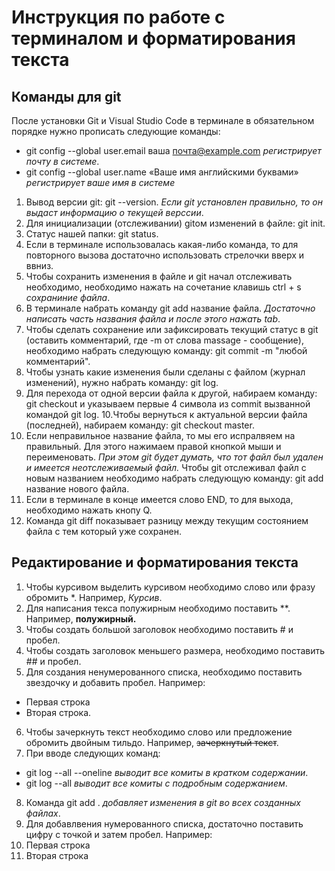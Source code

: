 # Инструкция по работе с терминалом и форматирования текста
## Команды для git
После установки Git и Visual Studio Code в терминале в обязательном порядке нужно прописать следующие команды:
* git config --global user.email ваша почта@example.com *регистрирует почту в системе*.
* git config --global user.name «Ваше имя английскими буквами» *регистрирует ваше имя в системе*
1. Вывод версии git: git --version. *Если git установлен правильно, то он выдаст информацию о текущей верссии*.
2. Для инициализации (отслеживании) gitом изменений в файле: git init.
3. Статус нашей папки: git status.
4. Если в терминале использовалась какая-либо команда, то для повторного вызова достаточно использовать стрелочки вверх и ввниз.
5. Чтобы сохранить изменения в файле и git начал отслеживать необходимо, необходимо нажать на сочетание клавишь ctrl + s *сохраниние файла*.
6. В терминале набрать команду git add название файла. *Достаточно написать часть названия файла и после этого нажать tab*.
7. Чтобы сделать сохранение или зафиксировать текущий статус в git (оставить комментарий, где -m от слова massage - сообщение), необходимо набрать следующую команду: git commit -m "любой комментарий".
8. Чтобы узнать какие изменения были сделаны с файлом (журнал изменений), нужно набрать команду: git log.
9. Для перехода от одной версии файла к другой, набираем команду: git checkout и указываем первые 4 символа из commit вызванной командой git log.
10.Чтобы вернуться к актуальной версии файла (последней), набираем команду: git checkout master.
10. Если неправильное название файла, то мы его испралвяем на правильный. Для этого нажимаем правой кнопкой мыши и переименовать. *При этом git будет думать, что тот файл был удален и имеется неотслеживаемый файл.* Чтобы git отслеживал файл с новым названием необходимо набрать следующую команду: git add название нового файла.
11. Если в терминале в конце имеется слово END, то для выхода, необходимо нажать кнопу Q.
12. Команда git diff показывает разницу между текущим состоянием файла с тем который уже сохранен.
## Редактирование и форматирования текста
1. Чтобы курсивом выделить курсивом необходимо слово или фразу обромить *. Например, *Курсив*.
2. Для написания текса полужирным необходимо поставить **. Например, **полужирный.**
3. Чтобы создать большой заголовок необходимо поставить # и пробел.
4. Чтобы создать заголовок меньшего размера, необходимо поставить ## и пробел.
5. Для создания ненумерованного списка, необходимо поставить звездочку и добавить пробел. Например:
* Первая строка
* Вторая строка.
6. Чтобы зачеркнуть текст необходимо слово или предложение обромить двойным тильдо. Например, ~~зачеркнутый текст~~.
7. При вводе следующих команд:
* git log --all --oneline *выводит все комиты в кратком содержании*.
* git log --all *выводит все комиты с подробным содержанием*.
8. Команда git add . *добавляет изменения в git во всех созданных файлах*.
9. Для добавлвения нумерованного списка, достаточно поставить цифру с точкой и затем пробел. 
Например:
1. Первая строка
2. Вторая строка